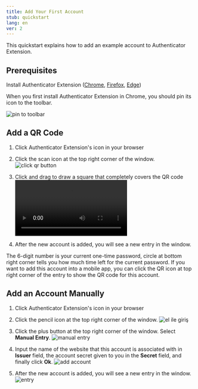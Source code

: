 ```yaml
---
title: Add Your First Account
stub: quickstart
lang: en
ver: 2
---
```


This quickstart explains how to add an example account to Authenticator Extension.

## Prerequisites

Install Authenticator Extension ([Chrome](https://chrome.google.com/webstore/detail/authenticator/bhghoamapcdpbohphigoooaddinpkbai), [Firefox](https://addons.mozilla.org/en-US/firefox/addon/auth-helper/), [Edge](https://microsoftedge.microsoft.com/addons/detail/ocglkepbibnalbgmbachknglpdipeoio))

When you first install Authenticator Extension in Chrome, you should pin its icon to the toolbar.

![pin to toolbar](/assets/quickstart/pin-to-toolbar.png)

## Add a QR Code

1. Click Authenticator Extension's icon in your browser

2. Click the scan icon at the top right corner of the window. ![click qr button](/assets/quickstart/add-qr.png)

3. Click and drag to draw a square that completely covers the QR code <video src="/assets/quickstart/qr-scan.webm" controls></video>

4. After the new account is added, you will see a new entry in the window.

The 6-digit number is your current one-time password, circle at bottom right corner tells you how much time left for the current password. If you want to add this account into a mobile app, you can click the QR icon at top right corner of the entry to show the QR code for this account.

## Add an Account Manually

1. Click Authenticator Extension's icon in your browser

2. Click the pencil icon at the top right corner of the window. ![el ile giriş](/assets/quickstart/click-edit.png)

3. Click the plus button at the top right corner of the window. Select **Manual Entry**. ![manual entry](/assets/quickstart/click-add.png)

4. Input the name of the website that this account is associated with in **Issuer** field, the account secret given to you in the **Secret** field, and finally click **Ok**. ![add account](/assets/quickstart/add-account.png)

5. After the new account is added, you will see a new entry in the window. ![entry](/assets/quickstart/example-entry.png)

